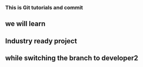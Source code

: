 ### This is Git tutorials and commit
## we will learn
## Industry ready project
## while switching the branch to developer2